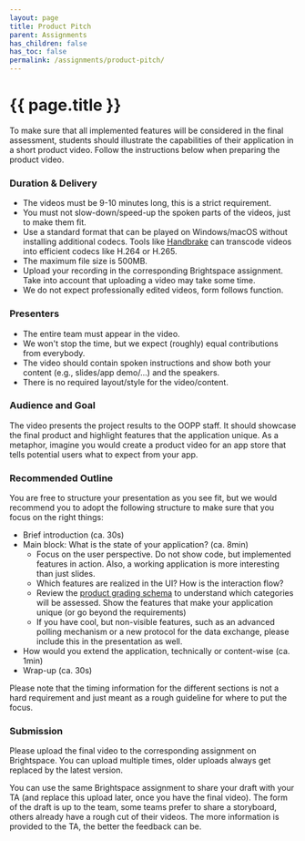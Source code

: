 ```yaml
---
layout: page
title: Product Pitch
parent: Assignments
has_children: false
has_toc: false
permalink: /assignments/product-pitch/
---
```


# {{ page.title }}

To make sure that all implemented features will be considered in the final assessment, students should illustrate the capabilities of their application in a short product video.
Follow the instructions below when preparing the product video.


### Duration & Delivery

- The videos must be 9-10 minutes long, this is a strict requirement.
- You must not slow-down/speed-up the spoken parts of the videos, just to make them fit.
- Use a standard format that can be played on Windows/macOS without installing additional codecs. Tools like [Handbrake](https://handbrake.fr/) can transcode videos into efficient codecs like H.264 or H.265.
- The maximum file size is 500MB.
- Upload your recording in the corresponding Brightspace assignment. Take into account that uploading a video may take some time.
- We do not expect professionally edited videos, form follows function.


### Presenters

- The entire team must appear in the video.
- We won't stop the time, but we expect (roughly) equal contributions from everybody.
- The video should contain spoken instructions and show both your content (e.g., slides/app demo/...) and the speakers.
- There is no required layout/style for the video/content.


### Audience and Goal

The video presents the project results to the OOPP staff.
It should showcase the final product and highlight features that the application unique.
As a metaphor, imagine you would create a product video for an app store that tells potential users what to expect from your app.


### Recommended Outline

You are free to structure your presentation as you see fit, but we would recommend you to adopt the following structure to make sure that you focus on the right things:

- Brief introduction (ca. 30s)
- Main block: What is the state of your application? (ca. 8min)
    - Focus on the user perspective. Do not show code, but implemented features in action. Also, a working application is more interesting than just slides.
    - Which features are realized in the UI? How is the interaction flow?
    - Review the [product grading schema]({{site.baseurl}}/grading/product-rubric) to understand which categories will be assessed. Show the features that make your application unique (or go beyond the requirements)
    - If you have cool, but non-visible features, such as an advanced polling mechanism or a new protocol for the data exchange, please include this in the presentation as well.
- How would you extend the application, technically or content-wise (ca. 1min)
- Wrap-up (ca. 30s)

Please note that the timing information for the different sections is not a hard requirement and just meant as a rough guideline for where to put the focus.

### Submission

Please upload the final video to the corresponding assignment on Brightspace.
You can upload multiple times, older uploads always get replaced by the latest version.

You can use the same Brightspace assignment to share your draft with your TA (and replace this upload later, once you have the final video).
The form of the draft is up to the team, some teams prefer to share a storyboard, others already have a rough cut of their videos.
The more information is provided to the TA, the better the feedback can be.


